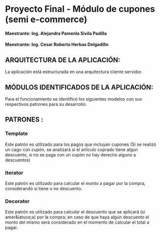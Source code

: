 # Proyecto Final - M&oacute;dulo de cupones (semi e-commerce)
#### Maestrante: Ing. Alejandra Pamenla Sivila Padilla
#### Maestrante: Ing. Cesar Roberto Herbas Delgadillo

## ARQUITECTURA DE LA APLICACIÓN:

La aplicaci&oacute;n est&aacute; estructurada en una arquitectura cliente servidor.


## M&Oacute;DULOS IDENTIFICADOS DE LA APLICACI&Oacute;N:

Para el funcionamiento se identific&oacute; los siguientes modelos con sus respectivos patrones para su desarrollo:


## PATRONES :

### Template ###

Este patr&oacute;n es utilizado para los pagos que incluyan cupones (Si se realiz&oacute; un cago con cup&oacute;n, se analizará si el articulo coprado tiene algun descuento, si no se paga con un cup&oacute;n no hay derecho alguno a descuentos)

### Iterator ###

Este patr&oacute;n es utilizado para calcular el monto a pagar por la compra, considerando si tiene o no descuento.

### Decorator ###

Este patr&oacute;n es utilizado para calcular el descuento que se aplicará (si amer&iatuce;a) por la compra; en caso de que haya alg&uacute;n descuento el monto del mismo será considerado en el momento de calcular el total a pagar.